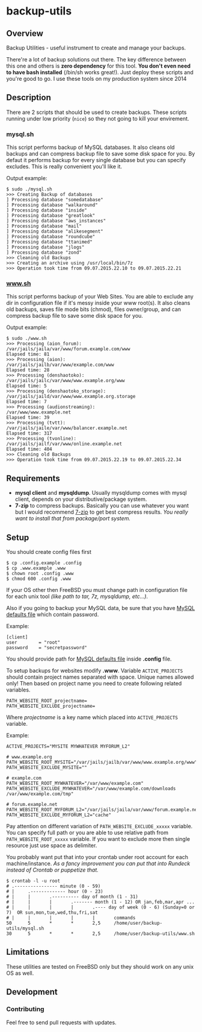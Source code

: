 # backup-utils

## Overview

Backup Utilities - useful instrument to create and manage your backups.

There're a lot of backup solutions out there. The key difference between this one and others is **zero dependency** for this tool. **You don't even need to have bash installed** (/bin/sh works great!). Just deploy these scripts and you're good to go. I use these tools on my production system since 2014

## Description

There are 2 scripts that should be used to create backups. These scripts running under low priority (``nice``) so they not going to kill your envirement. 

### mysql.sh

This script performs backup of MySQL databases. It also cleans old backups and can compress backup file to save some disk space for you.
By defaut it performs backup for every single database but you can specify excludes. This is really convenient you'll like it.

Output example:

    $ sudo ./mysql.sh
    >>> Creating Backup of databases
    ] Processing database "somedatabase"
    ] Processing database "walkaround"
    ] Processing database "inside"
    ] Processing database "greatlook"
    ] Processing database "aws_instances"
    ] Processing database "mail"
    ] Processing database "alikesegment"
    ] Processing database "roundcube"
    ] Processing database "ttanimed"
    ] Processing database "jlogs"
    ] Processing database "zond"
    >>> Cleaning old Backups
    >>> Creating an archive using /usr/local/bin/7z
    >>> Operation took time from 09.07.2015.22.10 to 09.07.2015.22.21
    
### www.sh

This script performs backup of your Web Sites. You are able to exclude any dir in configuration file if it's messy inside your www root(s).
It also cleans old backups, saves file mode bits (chmod), files owner/group, and can compress backup file to save some disk space for you.

Output example:

    $ sudo ./www.sh
    >>> Processing (aion_forum):
    /var/jails/jaila/var/www/forum.example.com/www
    Elapsed time: 81
    >>> Processing (aion):
    /var/jails/jailb/var/www/example.com/www
    Elapsed time: 28
    >>> Processing (denshaotoko):
    /var/jails/jailc/var/www/www.example.org/www
    Elapsed time: 5
    >>> Processing (denshaotoko_storage):
    /var/jails/jaild/var/www/www.example.org.storage
    Elapsed time: 7
    >>> Processing (audionstreaming):
    /var/www/www.example.net
    Elapsed time: 39
    >>> Processing (tvtt):
    /var/jails/jaile/var/www/balancer.example.net
    Elapsed time: 317
    >>> Processing (tvonline):
    /var/jails/jailf/var/www/online.example.net
    Elapsed time: 404
    >>> Cleaning old Backups
    >>> Operation took time from 09.07.2015.22.19 to 09.07.2015.22.34

## Requirements

* **mysql client** and **mysqldump**. Usually mysqldump comes with mysql client, depends on your distributive/package system.
* **7-zip** to compress backups.
Basically you can use whatever you want but I would recommend [7-zip](http://www.7-zip.org/ "7-zip") to get best compress results.
_You really want to install that from package/port system._


## Setup

You should create config files first

    $ cp .config.example .config
    $ cp .www.example .www
    $ chown root .config .www
    $ chmod 600 .config .www
    
If your OS other then FreeBSD you must change path in configuration file for each unix tool _(like path to tar, 7z, mysqldump, etc...)_.
    
Also if you going to backup your MySQL data,
be sure that you have [MySQL defaults file](https://dev.mysql.com/doc/refman/5.5/en/option-files.html "defaults file")
which contain password.

Example:

    [client]
    user        = "root"
    password    = "secretpassword"

You should provide path for [MySQL defaults file](https://dev.mysql.com/doc/refman/5.5/en/option-files.html "defaults file")
inside **.config** file.

To setup backups for websites modify **.www**. Variable ``ACTIVE_PROJECTS`` should contain project names separated with space.
Unique names allowed only! Then based on project name you need to create following related variables.

    PATH_WEBSITE_ROOT_projectname=
    PATH_WEBSITE_EXCLUDE_projectname=

Where _projectname_ is a key name which placed into ``ACTIVE_PROJECTS`` variable.

Example:

    ACTIVE_PROJECTS="MYSITE MYWHATEVER MYFORUM_L2"

    # www.example.org
    PATH_WEBSITE_ROOT_MYSITE="/var/jails/jailb/var/www/www.example.org/www"
    PATH_WEBSITE_EXCLUDE_MYSITE=""

    # example.com
    PATH_WEBSITE_ROOT_MYWHATEVER="/var/www/example.com"
    PATH_WEBSITE_EXCLUDE_MYWHATEVER="/var/www/example.com/downloads /var/www/example.com/tmp"

    # forum.example.net
    PATH_WEBSITE_ROOT_MYFORUM_L2="/var/jails/jaila/var/www/forum.example.net/www"
    PATH_WEBSITE_EXCLUDE_MYFORUM_L2="cache"

Pay attention on different variation of ``PATH_WEBSITE_EXCLUDE_xxxxx`` variable.
You can specify full path or you are able to use relative path from ``PATH_WEBSITE_ROOT_xxxxx`` variable.
If you want to exclude more then single resource just use space as delimiter.


You probably want put that into your crontab under root account for each machine/instance.
_As a fancy improvement you can put that into Rundeck instead of Crontab or puppetize that._

    $ crontab -l -u root
    # .---------------- minute (0 - 59)
    # |     .------------- hour (0 - 23)
    # |     |       .---------- day of month (1 - 31)
    # |     |       |       .------- month (1 - 12) OR jan,feb,mar,apr ...
    # |     |       |       |       .---- day of week (0 - 6) (Sunday=0 or 7)  OR sun,mon,tue,wed,thu,fri,sat
    # |     |       |       |       |       commands
    50      5       *       *       2,5     /home/user/backup-utils/mysql.sh
    30      5       *       *       2,5     /home/user/backup-utils/www.sh


## Limitations

These utilities are tested on FreeBSD only but they should work on any unix OS as well.


## Development

### Contributing

Feel free to send pull requests with updates.
